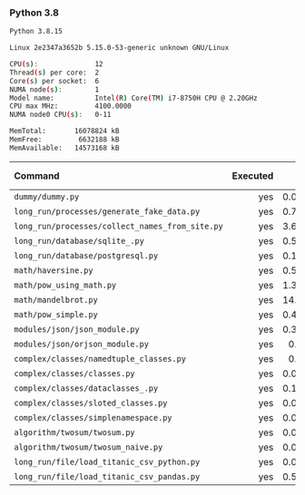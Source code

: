 ### **Python 3.8**

```bash
Python 3.8.15

Linux 2e2347a3652b 5.15.0-53-generic unknown GNU/Linux

CPU(s):              12
Thread(s) per core:  2
Core(s) per socket:  6
NUMA node(s):        1
Model name:          Intel(R) Core(TM) i7-8750H CPU @ 2.20GHz
CPU max MHz:         4100.0000
NUMA node0 CPU(s):   0-11

MemTotal:       16078824 kB
MemFree:         6632188 kB
MemAvailable:   14573168 kB
```

| Command | Executed | Mean [s] | Stddev [s] | Median [s] | Min [s] | Max [s] | Memory [MB] |
|:---|---:|---:|---:|---:|---:|---:|---:|
| `dummy/dummy.py` | yes | 0.02705 | 0.0006 | 0.02701 | 0.02621 | 0.02818 | 20.47305 |
| `long_run/processes/generate_fake_data.py` | yes | 0.74727 | 0.0061 | 0.74774 | 0.73986 | 0.75686 | 65.55117 |
| `long_run/processes/collect_names_from_site.py` | yes | 3.68563 | 0.55163 | 3.58295 | 2.96887 | 4.62939 | 44.71523 |
| `long_run/database/sqlite_.py` | yes | 0.55421 | 0.00461 | 0.55334 | 0.54788 | 0.56437 | 65.32969 |
| `long_run/database/postgresql.py` | yes | 0.14162 | 0.0008 | 0.14176 | 0.1404 | 0.14283 | 24.48242 |
| `math/haversine.py` | yes | 0.52688 | 0.01156 | 0.52402 | 0.5149 | 0.55269 | 20.59102 |
| `math/pow_using_math.py` | yes | 1.33371 | 0.01685 | 1.32649 | 1.32084 | 1.37411 | 20.61445 |
| `math/mandelbrot.py` | yes | 14.9947 | 0.14109 | 14.95654 | 14.8497 | 15.37504 | 34.9332 |
| `math/pow_simple.py` | yes | 0.41856 | 0.0048 | 0.41676 | 0.41521 | 0.43117 | 20.61289 |
| `modules/json/json_module.py` | yes | 0.35303 | 0.00532 | 0.35358 | 0.34598 | 0.36136 | 21.18711 |
| `modules/json/orjson_module.py` | yes | 0.2134 | 0.00199 | 0.21268 | 0.21122 | 0.21777 | 21.575 |
| `complex/classes/namedtuple_classes.py` | yes | 0.0805 | 0.00045 | 0.08048 | 0.07995 | 0.0813 | 20.37227 |
| `complex/classes/classes.py` | yes | 0.03893 | 0.00057 | 0.03876 | 0.03829 | 0.04028 | 20.63594 |
| `complex/classes/dataclasses_.py` | yes | 0.10263 | 0.00055 | 0.10271 | 0.1015 | 0.10325 | 20.66641 |
| `complex/classes/sloted_classes.py` | yes | 0.03878 | 0.00038 | 0.03876 | 0.03823 | 0.03939 | 20.76523 |
| `complex/classes/simplenamespace.py` | yes | 0.04102 | 0.00186 | 0.03974 | 0.03926 | 0.04377 | 20.74687 |
| `algorithm/twosum/twosum.py` | yes | 0.07108 | 0.00048 | 0.07106 | 0.07035 | 0.07169 | 20.56016 |
| `algorithm/twosum/twosum_naive.py` | yes | 0.07162 | 0.00127 | 0.07132 | 0.06999 | 0.07435 | 20.63398 |
| `long_run/file/load_titanic_csv_python.py` | yes | 0.06552 | 0.0003 | 0.06547 | 0.06509 | 0.06595 | 20.72539 |
| `long_run/file/load_titanic_csv_pandas.py` | yes | 0.59646 | 0.0061 | 0.59438 | 0.5923 | 0.6129 | 64.05547 |
